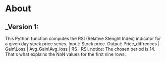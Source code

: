 # About 
## _Version 1:
This Python function computes the RSI (Relative Stenght Index) indicator for a given day stock price series.
Input: Stock price.
Output: Price_diffrences | Gain\Loss | Avg_Gain\Avg_loss | RS | RSI. 
notice: The chosen period is 14. That's what explains the NaN values for the first nine rows.
